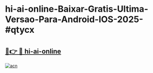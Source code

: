 # hi-ai-online-Baixar-Gratis-Ultima-Versao-Para-Android-IOS-2025-#qtycx

# <h2><a href="https://ainizakaria.my?title=hi-ai-online&ref=24M">🔗👉 🔴 hi-ai-online</a></h2>

[![acn](https://github.com/user-attachments/assets/0f9c940e-d8b0-45ae-aac7-cd30a18b3e1c)](https://ainizakaria.my?title=hi-ai-online&ref=24M)

